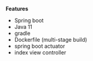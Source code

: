 **Features**
- Spring boot
- Java 11
- gradle
- Dockerfile (multi-stage build)
- spring boot actuator
- index view controller

